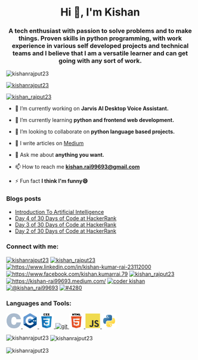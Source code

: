<h1 align="center">Hi 👋, I'm Kishan</h1>
<h3 align="center">A tech enthusiast with passion to solve problems and to make things. Proven skills in python programming, with work experience in various self developed projects and technical teams and I believe that I am a versatile learner and can get going with any sort of work.</h3>

<p align="left"> <img src="https://komarev.com/ghpvc/?username=kishanrajput23&label=Profile%20views&color=0e75b6&style=flat" alt="kishanrajput23" /> </p>

<p align="left"> <a href="https://github.com/ryo-ma/github-profile-trophy"><img src="https://github-profile-trophy.vercel.app/?username=kishanrajput23" alt="kishanrajput23" /></a> </p>

<p align="left"> <a href="https://twitter.com/kishan_rajput23" target="blank"><img src="https://img.shields.io/twitter/follow/kishan_rajput23?logo=twitter&style=for-the-badge" alt="kishan_rajput23" /></a> </p>

- 🔭 I’m currently working on **Jarvis AI Desktop Voice Assistant.**

- 🌱 I’m currently learning **python and frontend web development.**

- 👯 I’m looking to collaborate on **python language based projects.**

- 📝 I write articles on [Medium](kishan-rai99693.medium.com)

- 💬 Ask me about **anything you want.**

- 📫 How to reach me **kishan.rai99693@gmail.com**

- ⚡ Fun fact **I think I'm funny😄**

### Blogs posts
<!-- BLOG-POST-LIST:START -->
- [Introduction To Artificial Intelligence](https://medium.com/@kishan-rai99693/introduction-to-artificial-intelligence-ab5caa846752?source=rss-798a94539838------2)
- [Day 4 of 30 Days of Code at HackerRank](https://medium.com/@kishan-rai99693/day-4-of-30-days-of-code-at-hackerrank-abaa125bbb14?source=rss-798a94539838------2)
- [Day 3 of 30 Days of Code at HackerRank](https://medium.com/@kishan-rai99693/day-3-of-30-days-of-code-at-hackerrank-1464a59d106b?source=rss-798a94539838------2)
- [Day 2 of 30 Days of Code at HackerRank](https://medium.com/@kishan-rai99693/day-2-of-30-days-of-code-at-hackerrank-e2fa2d2912f2?source=rss-798a94539838------2)
<!-- BLOG-POST-LIST:END -->

<h3 align="left">Connect with me:</h3>
<p align="left">
<a href="https://dev.to/kishanrajput23" target="blank"><img align="center" src="https://cdn.jsdelivr.net/npm/simple-icons@3.0.1/icons/dev-dot-to.svg" alt="kishanrajput23" height="30" width="40" /></a>
<a href="https://twitter.com/kishan_rajput23" target="blank"><img align="center" src="https://cdn.jsdelivr.net/npm/simple-icons@3.0.1/icons/twitter.svg" alt="kishan_rajput23" height="30" width="40" /></a>
<a href="https://linkedin.com/in/kishan-kumar-rai-23112000" target="blank"><img align="center" src="https://cdn.jsdelivr.net/npm/simple-icons@3.0.1/icons/linkedin.svg" alt="https://www.linkedin.com/in/kishan-kumar-rai-23112000" height="30" width="40" /></a>
<a href="https://www.facebook.com/kishan.kumarrai.79" target="blank"><img align="center" src="https://cdn.jsdelivr.net/npm/simple-icons@3.0.1/icons/facebook.svg" alt="https://www.facebook.com/kishan.kumarrai.79" height="30" width="40" /></a>
<a href="https://instagram.com/kishan_rajput23" target="blank"><img align="center" src="https://cdn.jsdelivr.net/npm/simple-icons@3.0.1/icons/instagram.svg" alt="kishan_rajput23" height="30" width="40" /></a>
<a href="https://kishan-rai99693.medium.com/" target="blank"><img align="center" src="https://cdn.jsdelivr.net/npm/simple-icons@3.0.1/icons/medium.svg" alt="https://kishan-rai99693.medium.com/" height="30" width="40" /></a>
<a href="https://www.youtube.com/channel/UC8acpUOssbWJLYtdRFMxx1A" target="blank"><img align="center" src="https://cdn.jsdelivr.net/npm/simple-icons@3.0.1/icons/youtube.svg" alt="coder kishan" height="30" width="40" /></a>
<a href="https://www.hackerrank.com/kishan_rai99693" target="blank"><img align="center" src="https://cdn.jsdelivr.net/npm/simple-icons@3.0.1/icons/hackerrank.svg" alt="@kishan_rai99693" height="30" width="40" /></a>
<a href="https://discord.gg/#4280" target="blank"><img align="center" src="https://cdn.jsdelivr.net/npm/simple-icons@3.0.1/icons/discord.svg" alt="#4280" height="30" width="40" /></a>
</p>

<h3 align="left">Languages and Tools:</h3>
<p align="left"> <a href="https://www.cprogramming.com/" target="_blank"> <img src="https://raw.githubusercontent.com/devicons/devicon/master/icons/c/c-original.svg" alt="c" width="40" height="40"/> </a> <a href="https://www.w3schools.com/cpp/" target="_blank"> <img src="https://raw.githubusercontent.com/devicons/devicon/master/icons/cplusplus/cplusplus-original.svg" alt="cplusplus" width="40" height="40"/> </a> <a href="https://www.w3schools.com/css/" target="_blank"> <img src="https://raw.githubusercontent.com/devicons/devicon/master/icons/css3/css3-original-wordmark.svg" alt="css3" width="40" height="40"/> </a> <a href="https://git-scm.com/" target="_blank"> <img src="https://www.vectorlogo.zone/logos/git-scm/git-scm-icon.svg" alt="git" width="40" height="40"/> </a> <a href="https://www.w3.org/html/" target="_blank"> <img src="https://raw.githubusercontent.com/devicons/devicon/master/icons/html5/html5-original-wordmark.svg" alt="html5" width="40" height="40"/> </a> <a href="https://developer.mozilla.org/en-US/docs/Web/JavaScript" target="_blank"> <img src="https://raw.githubusercontent.com/devicons/devicon/master/icons/javascript/javascript-original.svg" alt="javascript" width="40" height="40"/> </a> <a href="https://www.python.org" target="_blank"> <img src="https://raw.githubusercontent.com/devicons/devicon/master/icons/python/python-original.svg" alt="python" width="40" height="40"/> </a> </p>

<p><img align="left" src="https://github-readme-stats.vercel.app/api/top-langs?username=kishanrajput23&show_icons=true&locale=en&layout=compact" alt="kishanrajput23" /></p>

<p>&nbsp;<img align="center" src="https://github-readme-stats.vercel.app/api?username=kishanrajput23&show_icons=true&locale=en" alt="kishanrajput23" /></p>

<p><img align="center" src="https://github-readme-streak-stats.herokuapp.com/?user=kishanrajput23&" alt="kishanrajput23" /></p>
